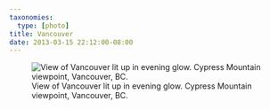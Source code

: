 ```yaml
---
taxonomies:
  type: [photo]
title: Vancouver
date: 2013-03-15 22:12:00-08:00
---
```

<figure>
  <img src="/media/images/photos/2013/03/vancouver.jpg" title="View of Vancouver lit up in evening glow. Cypress Mountain viewpoint, Vancouver, BC."/>
  <figcaption>View of Vancouver lit up in evening glow. Cypress Mountain viewpoint, Vancouver, BC.</figcaption>
</figure>
